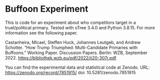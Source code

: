 # Buffoon Experiment

This is code for an experiment about who competitors target in a truel/political primary. Tested with oTree 3.4.0 and Python 3.8.15. For more information see the following paper. 

Castanheira, Micael, Steffen Huck, Johannes Leutgeb, and Andrew Schotter. “How Trump Triumphed: Multi-Candidate Primaries with Buffoons.” Working Paper. Discussion Papers. Berlin: WZB, September 2022. https://bibliothek.wzb.eu/pdf/2022/ii20-307r.pdf.

You can find the experimental data and statistical code at Zenodo.
URL: https://zenodo.org/record/7851915/
doi: 10.5281/zenodo.7851915
